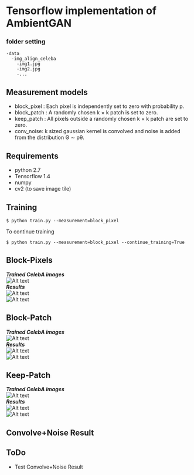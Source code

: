 # Tensorflow implementation of AmbientGAN

### folder setting
```
-data
  -img_align_celeba
    -img1.jpg
    -img2.jpg
    -...
```
## Measurement models
* block_pixel : Each pixel is independently set to zero with probability p.  
* block_patch : A randomly chosen k × k patch is set to zero.  
* keep_patch : All pixels outside a randomly chosen k × k patch are set to zero.  
* conv_noise: k sized gaussian kernel is convolved and noise is added from the distribution Θ ∼ pθ.   

## Requirements
* python 2.7
* Tensorflow 1.4
* numpy
* cv2 (to save image tile)


## Training
```
$ python train.py --measurement=block_pixel
```

To continue training  
```
$ python train.py --measurement=block_pixel --continue_training=True
```


## Block-Pixels

***Trained CelebA images***  
![Alt text](images/blockpixels_train.jpg?raw=true "blockpixels celeba")  
***Results***  
![Alt text](images/blockpixels_result.jpg?raw=true "blockpixels result")  
![Alt text](images/blockpixels_result.gif?raw=true "blockpixels result gif")  


## Block-Patch

***Trained CelebA images***  
![Alt text](images/blockpatch_train.jpg?raw=true "blockpatch celeba")  
***Results***  
![Alt text](images/blockpatch_result.jpg?raw=true "blockpatch result")  
![Alt text](images/blockpatch_result.gif?raw=true "blockpatch result gif")  

## Keep-Patch

***Trained CelebA images***  
![Alt text](images/keeppatch_train.jpg?raw=true "keeppatch celeba")  
***Results***  
![Alt text](images/keeppatch_result.jpg?raw=true "keeppatch result")  
![Alt text](images/keeppatch_result.gif?raw=true "keeppatch result gif")  


## Convolve+Noise Result

## ToDo
* Test Convolve+Noise Result



